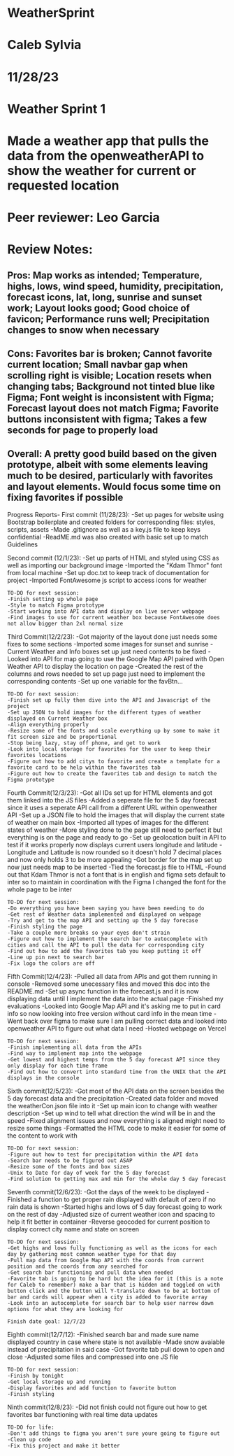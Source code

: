 # WeatherSprint
# Caleb Sylvia
# 11/28/23
# Weather Sprint 1
# Made a weather app that pulls the data from the openweatherAPI to show the weather for current or requested location
# Peer reviewer: Leo Garcia
# Review Notes:
## Pros: Map works as intended; Temperature, highs, lows, wind speed, humidity, precipitation, forecast icons, lat, long, sunrise and sunset work; Layout looks good; Good choice of favicon; Performance runs well; Precipitation changes to snow when necessary
## Cons: Favorites bar is broken; Cannot favorite current location; Small navbar gap when scrolling right is visible; Location resets when changing tabs; Background not tinted blue like Figma; Font weight is inconsistent with Figma; Forecast layout does not match Figma; Favorite buttons inconsistent with figma; Takes a few seconds for page to properly load
## Overall: A pretty good build based on the given prototype, albeit with some elements leaving much to be desired, particularly with favorites and layout elements. Would focus some time on fixing favorites if possible









Progress Reports-
First commit (11/28/23):
    -Set up pages for website using Bootstrap boilerplate and created folders for corresponding files: styles, scripts, assets
    -Made .gitignore as well as a key.js file to keep keys confidential
    -ReadME.md was also created with basic set up to match Guidelines

Second commit (12/1/23):
    -Set up parts of HTML and styled using CSS as well as importing our background image 
    -Imported the "Kdam Thmor" font from local machine 
    -Set up doc.txt to keep track of documentation for project 
    -Imported FontAwesome js script to access icons for weather 

    TO-DO for next session:     
    -Finish setting up whole page
    -Style to match Figma prototype
    -Start working into API data and display on live server webpage
    -Find images to use for current weather box because FontAwesome does not allow bigger than 2xl normal size

Third Commit(12/2/23):
    -Got majority of the layout done just needs some fixes to some sections
    -Imported some images for sunset and sunrise 
    -Current Weather and Info boxes set up just need contents to be fixed
    -Looked into API for map going to use the Google Map API paired with Open Weather API to display the location on page
    -Created the rest of the columns and rows needed to set up page just need to implement the corresponding contents
    -Set up one variable for the favBtn...
    
    TO-DO for next session:
    -Finish set up fully then dive into the API and Javascript of the project 
    -Set up JSON to hold images for the different types of weather displayed on Current Weather box
    -Align everything properly 
    -Resize some of the fonts and scale everything up by some to make it fit screen size and be proportional
    -Stop being lazy, stay off phone, and get to work
    -Look into local storage for favorites for the user to keep their favorites locations
    -Figure out how to add citys to favorite and create a template for a favorite card to be help within the favorites tab
    -Figure out how to create the favorites tab and design to match the Figma prototype

Fourth Commit(12/3/23):
    -Got all IDs set up for HTML elements and got them linked into the JS files
    -Added a seperate file for the 5 day forecast since it uses a seperate API call from a different URL within openweather API
    -Set up a JSON file to hold the images that will display the current state of weather on main box
    -Imported all types of images for the different states of weather
    -More styling done to the page still need to perfect it but everything is on the page and ready to go
    -Set up geolocation built in API to test if it works properly now displays current users longitude and latitude
    -Longitude and Latitude is now rounded so it doesn't hold 7 decimal places and now only holds 3 to be more appealing
    -Got border for the map set up now just needs map to be inserted
    -Tied the forecast.js file to HTML
    -Found out that Kdam Thmor is not a font that is in english and figma sets default to inter so to maintain in coordination with the Figma I changed the font for the whole page to be inter

    TO-DO for next session:
    -Do everything you have been saying you have been needing to do
    -Get rest of Weather data implemented and displayed on webpage
    -Try and get to the map API and setting up the 5 day forecase
    -Finish styling the page
    -Take a couple more breaks so your eyes don't strain
    -Figure out how to implement the search bar to autocomplete with cities and call the API to pull the data for corresponding city
    -Find out how to add the favorites tab you keep putting it off
    -Line up pin next to search bar
    -Fix logo the colors are off

Fifth Commit(12/4/23):
    -Pulled all data from APIs and got them running in console
    -Removed some unecessary files and moved this doc into the README.md
    -Set up async function in the forecast.js and it is now displaying data until I implement the data into the actual page
    -Finished my evaluations
    -Looked into Google Map API and it's asking me to put in card info so now looking into free version without card info in the mean time
    -Went back over figma to make sure I am pulling correct data and looked into openweather API to figure out what data I need
    -Hosted webpage on Vercel

    TO-DO for next session:
    -Finish implementing all data from the APIs 
    -Find way to implement map into the webpage
    -Get lowest and highest temps from the 5 day forecast API since they only display for each time frame
    -Find out how to convert into standard time from the UNIX that the API displays in the console

Sixth commit(12/5/23):
    -Got most of the API data on the screen besides the 5 day forecast data and the precipitation
    -Created data folder and moved the weatherCon.json file into it
    -Set up main icon to change with weather description
    -Set up wind to tell what direction the wind will be in and the speed
    -Fixed alignment issues and now everything is aligned might need to resize some things
    -Formatted the HTML code to make it easier for some of the content to work with

    TO-DO for next session:
    -Figure out how to test for precipitation within the API data
    -Search bar needs to be figured out ASAP
    -Resize some of the fonts and box sizes
    -Unix to Date for day of week for the 5 day forecast
    -Find solution to getting max and min for the whole day 5 day forecast

Seventh commit(12/6/23):
    -Got the days of the week to be displayed 
    -Finished a function to get proper rain displayed with default of zero if no rain data is shown
    -Started highs and lows of 5 day forecast going to work on the rest of day
    -Adjusted size of current weather icon and spacing to help it fit better in container
    -Reverse geocoded for current position to display correct city name and state on screen

    TO-DO for next session:
    -Get highs and lows fully functioning as well as the icons for each day by gathering most common weather type for that day
    -Pull map data from Google Map API with the coords from current position and the coords from any searched for
    -Get search bar functioning and pull data when needed
    -Favorite tab is going to be hard but the idea for it (this is a note for Caleb to remember) make a bar that is hidden and toggled on with button click and the button will Y-translate down to be at bottom of bar and cards will appear when a city is added to favorite array 
    -Look into an autocomplete for search bar to help user narrow down options for what they are looking for
    
    Finish date goal: 12/7/23

Eighth commit(12/7/12):
    -Finished search bar and made sure name displayed country in case where state is not available
    -Made snow avaiable instead of precipitation in said case
    -Got favorite tab pull down to open and close
    -Adjusted some files and compressed into one JS file

    TO-DO for next session:
    -Finish by tonight
    -Get local storage up and running
    -Display favorites and add function to favorite button
    -Finish styling

Ninth commit(12/8/23):
    -Did not finish could not figure out how to get favorites bar functioning with real time data updates

    TO-DO for life:
    -Don't add things to figma you aren't sure youre going to figure out
    -Clean up code
    -Fix this project and make it better
    